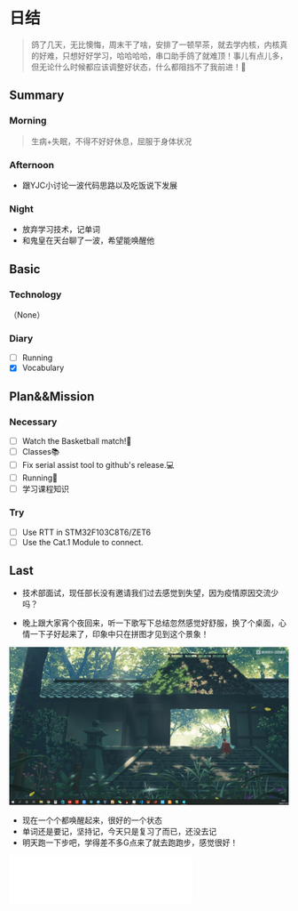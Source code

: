 

# 日结

> 鸽了几天，无比懊悔，周末干了啥，安排了一顿早茶，就去学内核，内核真的好难，只想好好学习，哈哈哈哈，串口助手鸽了就难顶！事儿有点儿多，但无论什么时候都应该调整好状态，什么都阻挡不了我前进！💪

## Summary

### Morning

> 生病+失眠，不得不好好休息，屈服于身体状况

### Afternoon

* 跟YJC小讨论一波代码思路以及吃饭说下发展

### Night

* 放弃学习技术，记单词
* 和鬼皇在天台聊了一波，希望能唤醒他

## Basic

### Technology

（None）

### Diary

- [ ] Running
- [x] Vocabulary

## Plan&&Mission

### Necessary

- [ ] Watch the Basketball match!🏀
- [ ] Classes📚
- [ ] Fix serial assist tool to github's release.💻
- [ ] Running🏃‍
- [ ] 学习课程知识

### Try

- [ ] Use RTT in STM32F103C8T6/ZET6
- [ ] Use the Cat.1 Module to connect.

## Last

* 技术部面试，现任部长没有邀请我们过去感觉到失望，因为疫情原因交流少吗？

* 晚上跟大家宵个夜回来，听一下歌写下总结忽然感觉好舒服，换了个桌面，心情一下子好起来了，印象中只在拼图才见到这个景象！

![image-20201110004402012](https://raw.githubusercontent.com/lfdcn/Image/master/Typoraimage-20201110004402012.png)

* 现在一个个都唤醒起来，很好的一个状态
* 单词还是要记，坚持记，今天只是复习了而已，还没去记
* 明天跑一下步吧，学得差不多G点来了就去跑跑步，感觉很好！

<iframe frameborder="no" border="0" marginwidth="0" marginheight="0" width=330 height=86 src="//music.163.com/outchain/player?type=2&id=1414895529&auto=1&height=66"></iframe>